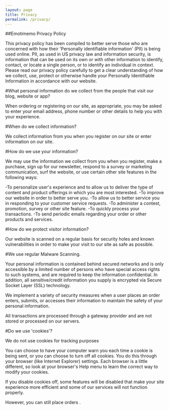 ```yaml
---
layout: page
title: Privacy
permalink: /privacy/
---
```


##Emotimemo Privacy Policy

This privacy policy has been compiled to better serve those who are concerned with how their 'Personally identifiable information' (PII) is being used online. PII, as used in US privacy law and information security, is information that can be used on its own or with other information to identify, contact, or locate a single person, or to identify an individual in context. Please read our privacy policy carefully to get a clear understanding of how we collect, use, protect or otherwise handle your Personally Identifiable Information in accordance with our website.

#What personal information do we collect from the people that visit our blog, website or app?

When ordering or registering on our site, as appropriate, you may be asked to enter your email address, phone number or other details to help you with your experience.

#When do we collect information?

We collect information from you when you register on our site or enter information on our site.


#How do we use your information?

We may use the information we collect from you when you register, make a purchase, sign up for our newsletter, respond to a survey or marketing communication, surf the website, or use certain other site features in the following ways:

-To personalize user's experience and to allow us to deliver the type of content and product offerings in which you are most interested.
-To improve our website in order to better serve you.
-To allow us to better service you in responding to your customer service requests.
-To administer a contest, promotion, survey or other site feature.
-To quickly process your transactions.
-To send periodic emails regarding your order or other products and services.

#How do we protect visitor information?

Our website is scanned on a regular basis for security holes and known vulnerabilities in order to make your visit to our site as safe as possible.

#We use regular Malware Scanning.

Your personal information is contained behind secured networks and is only accessible by a limited number of persons who have special access rights to such systems, and are required to keep the information confidential. In addition, all sensitive/credit information you supply is encrypted via Secure Socket Layer (SSL) technology.

We implement a variety of security measures when a user places an order enters, submits, or accesses their information to maintain the safety of your personal information.

All transactions are processed through a gateway provider and are not stored or processed on our servers.

#Do we use 'cookies'?

We do not use cookies for tracking purposes

You can choose to have your computer warn you each time a cookie is being sent, or you can choose to turn off all cookies. You do this through your browser (like Internet Explorer) settings. Each browser is a little different, so look at your browser's Help menu to learn the correct way to modify your cookies.

If you disable cookies off, some features will be disabled that make your site experience more efficient and some of our services will not function properly.

However, you can still place orders .
